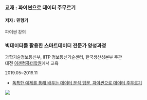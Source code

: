 ### 교재 : 파이썬으로 데이터 주무르기
#### 저자 : 민형기

파이썬 강의

### 빅데이터를 활용한 스마트데이터 전문가 양성과정

과학기술정보통신부, IITP 정보통신기술센터, 한국생산성본부 주관  <br>
대전 [이젠컴퓨터학원](http::dj.ezenac.co.kr/)에서 교육

2019.05~2019.11

* <a href="https://bookthumb-phinf.pstatic.net/cover/128/980/12898027.jpg?type=m140&udate=20190518">독특한 예제를 통해 배우는 데이터 분석 입문, 파이썬으로 데이터 주무르기</a>

![](https://bookthumb-phinf.pstatic.net/cover/128/980/12898027.jpg)
